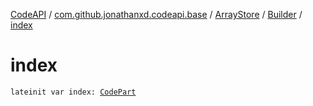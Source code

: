[CodeAPI](../../../index.md) / [com.github.jonathanxd.codeapi.base](../../index.md) / [ArrayStore](../index.md) / [Builder](index.md) / [index](.)

# index

`lateinit var index: `[`CodePart`](../../../com.github.jonathanxd.codeapi/-code-part/index.md)